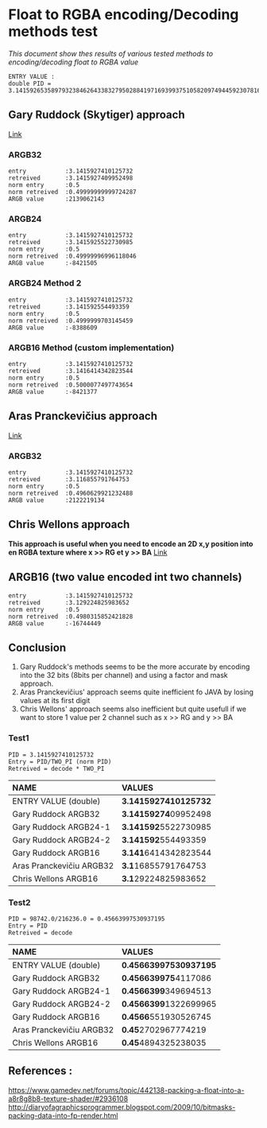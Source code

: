 # Float to RGBA encoding/Decoding methods test
_This document show thes results of various tested methods to encoding/decoding float to RGBA value_

```
ENTRY VALUE : 
double PID = 3.1415926535897932384626433832795028841971693993751058209749445923078164062;
```

## Gary Ruddock (Skytiger) approach
[Link](https://skytiger.wordpress.com/2010/12/01/packing-depth-into-color/)

### ARGB32
```
entry 			:3.1415927410125732
retreived 		:3.1415927409952498
norm entry 		:0.5
norm retreived 	:0.49999999999724287
ARGB value 		:2139062143
```

### ARGB24
```
entry 			:3.1415927410125732
retreived 		:3.1415925522730985
norm entry 		:0.5
norm retreived 	:0.49999996996118046
ARGB value 		:-8421505
```

### ARGB24 Method 2
```
entry 			:3.1415927410125732
retreived 		:3.141592554493359
norm entry 		:0.5
norm retreived 	:0.4999999703145459
ARGB value 		:-8388609
```

### ARGB16 Method (custom implementation)
```
entry 			:3.1415927410125732
retreived 		:3.1416414342823544
norm entry 		:0.5
norm retreived 	:0.5000077497743654
ARGB value 		:-8421377
```
## Aras Pranckevičius approach
[Link](https://aras-p.info/blog/2009/07/30/encoding-floats-to-rgba-the-final/)

### ARGB32
```
entry 			:3.1415927410125732
retreived 		:3.116855791764753
norm entry 		:0.5
norm retreived 	:0.4960629921232488
ARGB value 		:2122219134
```


## Chris Wellons approach
**This approach is useful when you need to encode an 2D x,y position into en RGBA texture where x >> RG et y >> BA**
[Link](https://nullprogram.com/blog/2014/06/29/)

## ARGB16 (two value encoded int two channels)
```
entry 			:3.1415927410125732
retreived 		:3.129224825983652
norm entry 		:0.5
norm retreived 	:0.4980315852421828
ARGB value 		:-16744449
```

## Conclusion
1. Gary Ruddock's methods seems to be the more accurate by encoding into the 32 bits (8bits per channel) and using a factor and mask approach.
2. Aras Pranckevičius' approach seems quite inefficient fo JAVA by losing values at its first digit
3. Chris Wellons' approach seems also inefficient but quite usefull if we want to store 1 value per 2 channel such as x >> RG and y >> BA

### Test1
```
PID = 3.1415927410125732
Entry = PID/TWO_PI (norm PID)
Retreived = decode * TWO_PI
```

| NAME   					| VALUES 			    	|
|:---						|:---						|
| ENTRY VALUE (double) 		| **3.1415927410125732**	|
| Gary Ruddock ARGB32 		| **3.14159274**09952498	|
| Gary Ruddock ARGB24-1		| **3.141592**5522730985	|
| Gary Ruddock ARGB24-2 	| **3.141592**554493359		|
| Gary Ruddock ARGB16	 	| **3.141**6414342823544	|
| Aras Pranckevičiu ARGB32 	| **3.1**16855791764753		|
| Chris Wellons ARGB16 		| **3.1**29224825983652		|


### Test2
```
PID = 98742.0/216236.0 = 0.45663997530937195
Entry = PID
Retreived = decode
```

| NAME   					| VALUES 			    		|
|:---						|:---							|
| ENTRY VALUE (double) 		| **0.45663997530937195**		|
| Gary Ruddock ARGB32 		| **0.456639975**4117086		|
| Gary Ruddock ARGB24-1		| **0.4566399**349694513		|
| Gary Ruddock ARGB24-2 	| **0.4566399**1322699965		|
| Gary Ruddock ARGB16	 	| **0.4566**551930526745		|
| Aras Pranckevičiu ARGB32 	| **0.45**2702967774219			|
| Chris Wellons ARGB16 		| **0.45**4894325238035			|

## References :
https://www.gamedev.net/forums/topic/442138-packing-a-float-into-a-a8r8g8b8-texture-shader/#2936108
http://diaryofagraphicsprogrammer.blogspot.com/2009/10/bitmasks-packing-data-into-fp-render.html